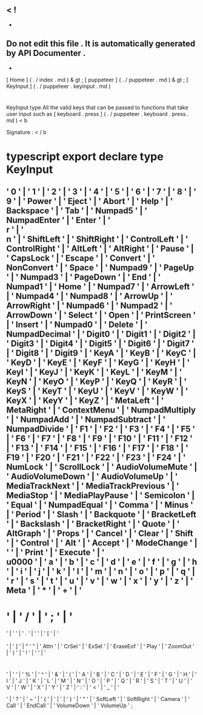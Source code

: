 <
!
-
-
Do
not
edit
this
file
.
It
is
automatically
generated
by
API
Documenter
.
-
-
>
[
Home
]
(
.
/
index
.
md
)
&
gt
;
[
puppeteer
]
(
.
/
puppeteer
.
md
)
&
gt
;
[
KeyInput
]
(
.
/
puppeteer
.
keyinput
.
md
)
#
#
KeyInput
type
All
the
valid
keys
that
can
be
passed
to
functions
that
take
user
input
such
as
[
keyboard
.
press
]
(
.
/
puppeteer
.
keyboard
.
press
.
md
)
<
b
>
Signature
:
<
/
b
>
typescript
export
declare
type
KeyInput
=
'
0
'
|
'
1
'
|
'
2
'
|
'
3
'
|
'
4
'
|
'
5
'
|
'
6
'
|
'
7
'
|
'
8
'
|
'
9
'
|
'
Power
'
|
'
Eject
'
|
'
Abort
'
|
'
Help
'
|
'
Backspace
'
|
'
Tab
'
|
'
Numpad5
'
|
'
NumpadEnter
'
|
'
Enter
'
|
'
\
r
'
|
'
\
n
'
|
'
ShiftLeft
'
|
'
ShiftRight
'
|
'
ControlLeft
'
|
'
ControlRight
'
|
'
AltLeft
'
|
'
AltRight
'
|
'
Pause
'
|
'
CapsLock
'
|
'
Escape
'
|
'
Convert
'
|
'
NonConvert
'
|
'
Space
'
|
'
Numpad9
'
|
'
PageUp
'
|
'
Numpad3
'
|
'
PageDown
'
|
'
End
'
|
'
Numpad1
'
|
'
Home
'
|
'
Numpad7
'
|
'
ArrowLeft
'
|
'
Numpad4
'
|
'
Numpad8
'
|
'
ArrowUp
'
|
'
ArrowRight
'
|
'
Numpad6
'
|
'
Numpad2
'
|
'
ArrowDown
'
|
'
Select
'
|
'
Open
'
|
'
PrintScreen
'
|
'
Insert
'
|
'
Numpad0
'
|
'
Delete
'
|
'
NumpadDecimal
'
|
'
Digit0
'
|
'
Digit1
'
|
'
Digit2
'
|
'
Digit3
'
|
'
Digit4
'
|
'
Digit5
'
|
'
Digit6
'
|
'
Digit7
'
|
'
Digit8
'
|
'
Digit9
'
|
'
KeyA
'
|
'
KeyB
'
|
'
KeyC
'
|
'
KeyD
'
|
'
KeyE
'
|
'
KeyF
'
|
'
KeyG
'
|
'
KeyH
'
|
'
KeyI
'
|
'
KeyJ
'
|
'
KeyK
'
|
'
KeyL
'
|
'
KeyM
'
|
'
KeyN
'
|
'
KeyO
'
|
'
KeyP
'
|
'
KeyQ
'
|
'
KeyR
'
|
'
KeyS
'
|
'
KeyT
'
|
'
KeyU
'
|
'
KeyV
'
|
'
KeyW
'
|
'
KeyX
'
|
'
KeyY
'
|
'
KeyZ
'
|
'
MetaLeft
'
|
'
MetaRight
'
|
'
ContextMenu
'
|
'
NumpadMultiply
'
|
'
NumpadAdd
'
|
'
NumpadSubtract
'
|
'
NumpadDivide
'
|
'
F1
'
|
'
F2
'
|
'
F3
'
|
'
F4
'
|
'
F5
'
|
'
F6
'
|
'
F7
'
|
'
F8
'
|
'
F9
'
|
'
F10
'
|
'
F11
'
|
'
F12
'
|
'
F13
'
|
'
F14
'
|
'
F15
'
|
'
F16
'
|
'
F17
'
|
'
F18
'
|
'
F19
'
|
'
F20
'
|
'
F21
'
|
'
F22
'
|
'
F23
'
|
'
F24
'
|
'
NumLock
'
|
'
ScrollLock
'
|
'
AudioVolumeMute
'
|
'
AudioVolumeDown
'
|
'
AudioVolumeUp
'
|
'
MediaTrackNext
'
|
'
MediaTrackPrevious
'
|
'
MediaStop
'
|
'
MediaPlayPause
'
|
'
Semicolon
'
|
'
Equal
'
|
'
NumpadEqual
'
|
'
Comma
'
|
'
Minus
'
|
'
Period
'
|
'
Slash
'
|
'
Backquote
'
|
'
BracketLeft
'
|
'
Backslash
'
|
'
BracketRight
'
|
'
Quote
'
|
'
AltGraph
'
|
'
Props
'
|
'
Cancel
'
|
'
Clear
'
|
'
Shift
'
|
'
Control
'
|
'
Alt
'
|
'
Accept
'
|
'
ModeChange
'
|
'
'
|
'
Print
'
|
'
Execute
'
|
'
\
u0000
'
|
'
a
'
|
'
b
'
|
'
c
'
|
'
d
'
|
'
e
'
|
'
f
'
|
'
g
'
|
'
h
'
|
'
i
'
|
'
j
'
|
'
k
'
|
'
l
'
|
'
m
'
|
'
n
'
|
'
o
'
|
'
p
'
|
'
q
'
|
'
r
'
|
'
s
'
|
'
t
'
|
'
u
'
|
'
v
'
|
'
w
'
|
'
x
'
|
'
y
'
|
'
z
'
|
'
Meta
'
|
'
*
'
|
'
+
'
|
'
-
'
|
'
/
'
|
'
;
'
|
'
=
'
|
'
'
|
'
.
'
|
'
'
|
'
[
'
|
'
\
\
'
|
'
]
'
|
"
'
"
|
'
Attn
'
|
'
CrSel
'
|
'
ExSel
'
|
'
EraseEof
'
|
'
Play
'
|
'
ZoomOut
'
|
'
)
'
|
'
!
'
|
'
'
|
'
#
'
|
'
'
|
'
%
'
|
'
^
'
|
'
&
'
|
'
(
'
|
'
A
'
|
'
B
'
|
'
C
'
|
'
D
'
|
'
E
'
|
'
F
'
|
'
G
'
|
'
H
'
|
'
I
'
|
'
J
'
|
'
K
'
|
'
L
'
|
'
M
'
|
'
N
'
|
'
O
'
|
'
P
'
|
'
Q
'
|
'
R
'
|
'
S
'
|
'
T
'
|
'
U
'
|
'
V
'
|
'
W
'
|
'
X
'
|
'
Y
'
|
'
Z
'
|
'
:
'
|
'
<
'
|
'
_
'
|
'
>
'
|
'
?
'
|
'
~
'
|
'
{
'
|
'
|
'
|
'
}
'
|
'
"
'
|
'
SoftLeft
'
|
'
SoftRight
'
|
'
Camera
'
|
'
Call
'
|
'
EndCall
'
|
'
VolumeDown
'
|
'
VolumeUp
'
;
